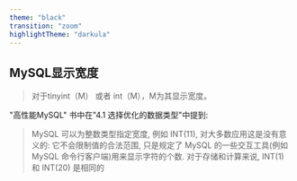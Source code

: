 ```yaml
---
theme: "black"
transition: "zoom"
highlightTheme: "darkula"
---
```


## MySQL显示宽度

> 对于tinyint（M） 或者 int（M），M为其显示宽度。

"高性能MySQL" 书中在"4.1 选择优化的数据类型"中提到:

> MySQL 可以为整数类型指定宽度, 例如 INT(11), 对大多数应用这是没有意义的: 它不会限制值的合法范围, 只是规定了 MySQL 的一些交互工具(例如 MySQL 命令行客户端)用来显示字符的个数. 对于存储和计算来说, INT(1) 和 INT(20) 是相同的

